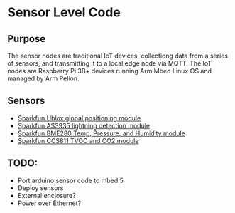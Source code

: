 # Sensor Level Code

## Purpose

The sensor nodes are traditional IoT devices, collectiong data from a series of sensors, and transmitting it to a local edge node via MQTT. The IoT nodes are Raspberry Pi 3B+ devices running Arm Mbed Linux OS and managed by Arm Pelion.

## Sensors

 - [Sparkfun Ublox global positioning module](https://github.com/sparkfun/SparkFun_Ublox_Arduino_Library)
 - [Sparkfun AS3935 lightning detection module](https://github.com/sparkfun/SparkFun_AS3935_Lightning_Detector_Arduino_Library)
 - [Sparkfun BME280 Temp, Pressure, and Humidity module](https://github.com/sparkfun/SparkFun_BME280_Arduino_Library)
 - [Sparkfun CCS811 TVOC and CO2 module](https://github.com/sparkfun/SparkFun_CCS811_Arduino_Library)

## TODO:

 - Port arduino sensor code to mbed 5
 - Deploy sensors
 - External enclosure?
 - Power over Ethernet?
